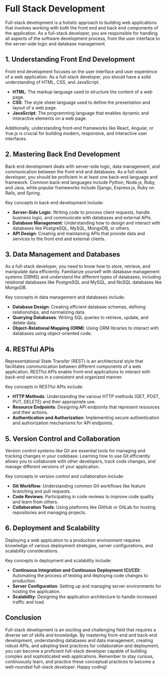 # Full Stack Development

Full-stack development is a holistic approach to building web applications that involves working with both the front end and back end components of the application. As a full-stack developer, you are responsible for handling all aspects of the software development process, from the user interface to the server-side logic and database management.

## 1. Understanding Front End Development

Front end development focuses on the user interface and user experience of a web application. As a full-stack developer, you should have a solid understanding of HTML, CSS, and JavaScript.

- **HTML**: The markup language used to structure the content of a web page.
- **CSS**: The style sheet language used to define the presentation and layout of a web page.
- **JavaScript**: The programming language that enables dynamic and interactive elements on a web page.

Additionally, understanding front-end frameworks like React, Angular, or Vue.js is crucial for building modern, responsive, and interactive user interfaces.

## 2. Mastering Back End Development

Back end development deals with server-side logic, data management, and communication between the front end and databases. As a full-stack developer, you should be proficient in at least one back-end language and framework. Common back-end languages include Python, Node.js, Ruby, and Java, while popular frameworks include Django, Express.js, Ruby on Rails, and Spring.

Key concepts in back end development include:

- **Server-Side Logic**: Writing code to process client requests, handle business logic, and communicate with databases and external APIs.
- **Database Management**: Understanding how to design and interact with databases like PostgreSQL, MySQL, MongoDB, or others.
- **API Design**: Creating and maintaining APIs that provide data and services to the front end and external clients.

## 3. Data Management and Databases

As a full-stack developer, you need to know how to store, retrieve, and manipulate data efficiently. Familiarize yourself with database management systems (DBMS) and understand the different types of databases, including relational databases like PostgreSQL and MySQL, and NoSQL databases like MongoDB.

Key concepts in data management and databases include:

- **Database Design**: Creating efficient database schemas, defining relationships, and normalizing data.
- **Querying Databases**: Writing SQL queries to retrieve, update, and delete data.
- **Object-Relational Mapping (ORM)**: Using ORM libraries to interact with databases using object-oriented code.

## 4. RESTful APIs

Representational State Transfer (REST) is an architectural style that facilitates communication between different components of a web application. RESTful APIs enable front-end applications to interact with back-end services in a consistent and organized manner.

Key concepts in RESTful APIs include:

- **HTTP Methods**: Understanding the various HTTP methods (GET, POST, PUT, DELETE) and their appropriate use.
- **Resource Endpoints**: Designing API endpoints that represent resources and their actions.
- **Authentication and Authorization**: Implementing secure authentication and authorization mechanisms for API endpoints.

## 5. Version Control and Collaboration

Version control systems like Git are essential tools for managing and tracking changes in your codebase. Learning how to use Git efficiently allows you to collaborate with other developers, track code changes, and manage different versions of your application.

Key concepts in version control and collaboration include:

- **Git Workflow**: Understanding common Git workflows like feature branching and pull requests.
- **Code Reviews**: Participating in code reviews to improve code quality and learn from others.
- **Collaboration Tools**: Using platforms like GitHub or GitLab for hosting repositories and managing projects.

## 6. Deployment and Scalability

Deploying a web application to a production environment requires knowledge of various deployment strategies, server configurations, and scalability considerations.

Key concepts in deployment and scalability include:

- **Continuous Integration and Continuous Deployment (CI/CD)**: Automating the process of testing and deploying code changes to production.
- **Server Configuration**: Setting up and managing server environments for hosting the application.
- **Scalability**: Designing the application architecture to handle increased traffic and load.

## Conclusion

Full-stack development is an exciting and challenging field that requires a diverse set of skills and knowledge. By mastering front-end and back-end development, understanding databases and data management, creating robust APIs, and adopting best practices for collaboration and deployment, you can become a proficient full-stack developer capable of building complex and sophisticated web applications. Remember to stay curious, continuously learn, and practice these conceptual practices to become a well-rounded full-stack developer. Happy coding!
